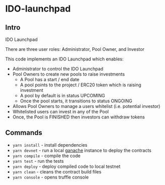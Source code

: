 # IDO-launchpad

## Intro
IDO Launchpad

There are three user roles: Administrator, Pool Owner, and Investor
 
This code implements an IDO Launchpad which enables:

- Administrator to control the IDO Launchpad
- Pool Owners to create new pools to raise investments
  - A Pool has a start / end date
  - A pool points to the project / ERC20 token which is raising investment
  - A pool by default is in status UPCOMING
  - Once the pool starts, it transitions to status ONGOING
- Allows Pool Owners to manage a users whitelist (i.e. potential investor)
- Whitelisted users can invest in any of the Pool
- Once, the Pool is FINISHED then investors can withdraw tokens

## Commands

* `yarn install` - install dependencies
* `yarn devnet` - run a local [ganache](https://www.trufflesuite.com/ganache) instance to deploy the contracts
* `yarn compile` - compile the code
* `yarn test` - run the tests
* `yarn deploy` - deploy compiled code to local testnet
* `yarn clean` - cleans the contract build files
* `yarn console` - opens truffle console
